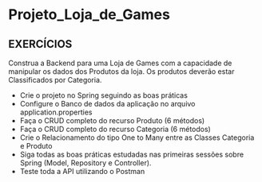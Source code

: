 # Projeto_Loja_de_Games

## EXERCÍCIOS

Construa a Backend para uma Loja de Games com a capacidade de manipular os dados dos Produtos da loja. Os produtos deverão estar Classificados por Categoria.

- Crie o projeto no Spring seguindo as boas práticas
- Configure o Banco de dados da aplicação no arquivo application.properties
- Faça o CRUD completo do recurso Produto (6 métodos)
- Faça o CRUD completo do recurso Categoria (6 métodos)
- Crie o Relacionamento do tipo One to Many entre as Classes Categoria e Produto
- Siga todas as boas práticas estudadas nas primeiras sessões sobre Spring (Model, Repository e Controller).
- Teste toda a API utilizando o Postman
